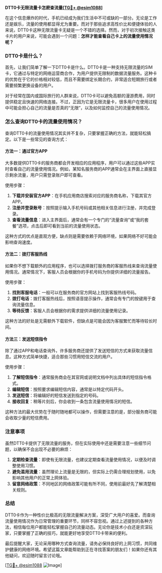 **DTT0卡无限流量卡怎麽查流量[[TG💪+ @esim1088](https://t.me/s/esim1088)]**

在这个信息爆炸的时代，手机已经成为我们生活中不可或缺的一部分。无论是工作还是娱乐，流量的使用都显得尤为重要。而对于那些追求高性价比和便捷体验的人来说，DTT0卡这种无限流量卡无疑是一个不错的选择。然而，对于初次接触这类卡片的用户来说，可能会遇到一个问题：**怎样才能查看自己卡上的流量使用情况呢？**

### DTT0卡是什么？

首先，让我们简单了解一下DTT0卡是什么。DTT0卡是一种支持无限流量的SIM卡，它通过与特定的网络运营商合作，为用户提供无限制的数据流量服务。这种卡的优势在于它的价格相对较低，而且不需要绑定长期合约，非常适合短期旅行或者需要频繁更换设备的用户。

对于经常在国内或国际旅行的人群来说，DTT0卡可以避免高额的漫游费用，同时提供稳定且快速的网络连接。不过，正因为它是无限流量卡，很多用户在使用过程中可能会担心自己的流量是否真的“无限”，以及如何监控自己的流量使用情况。

### 怎么查询DTT0卡的流量使用情况？

查询DTT0卡的流量使用情况其实并不复杂，只要掌握正确的方法，就能轻松搞定。以下是一些常见的查询方式：

#### 方法一：通过官方APP

大多数提供DTT0卡的服务商都会开发相应的应用程序，用户可以通过这些APP实时查看自己的流量使用情况。例如，某知名服务商的APP通常会在主界面上直接显示剩余流量，用户只需登录账户即可查看。

使用步骤：
1. **下载并安装官方APP**：在手机应用商店搜索对应的服务商名称，下载其官方APP。
2. **注册并登录账号**：按照提示输入手机号码或其他相关信息进行注册，并完成登录。
3. **查看流量信息**：进入主界面后，通常会有一个专门的“流量查询”或“我的套餐”选项，点击后即可看到当前的流量使用状态。

这种方式的优点是直观方便，缺点则是需要依赖于网络环境，如果网络不好可能会影响查询速度。

#### 方法二：拨打客服热线

如果你不想下载额外的应用程序，也可以选择拨打服务商的客服热线来查询流量使用情况。通常情况下，客服人员会根据你的手机号码为你提供详细的流量报告。

使用步骤：
1. **找到客服电话**：一般可以在服务商的官方网站上找到客服热线号码。
2. **拨打电话**：拨打客服热线后，按照语音提示操作，通常会有专门的按键用于查询流量信息。
3. **等待反馈**：客服人员会根据你的需求提供详细的流量使用记录。

这种方法的好处是无需额外下载软件，但缺点是可能会因为客服繁忙而等待较长时间。

#### 方法三：发送短信指令

除了通过APP和电话查询外，许多服务商还提供了发送短信的方式来获取流量信息。这种方式简单快捷，适合那些习惯用短信交流的用户。

使用步骤：
1. **了解短信指令**：通常服务商会在其官网或说明文档中列出具体的短信指令格式。
2. **编辑短信**：按照要求编辑短信内容，通常是以特定代码开头。
3. **发送短信**：将编辑好的短信发送到指定的号码。
4. **接收回复**：稍等片刻后，你会收到一条包含流量使用情况的短信。

这种方法的最大优势在于随时随地都可以操作，但需要注意的是，部分服务商可能会收取少量的短信费用。

### 注意事项

虽然DTT0卡提供了无限流量的服务，但在实际使用中还是需要注意一些细节问题，以确保不会出现不必要的麻烦：

1. **定期检查流量**：即使有无限流量，也建议定期查看流量使用情况，以便及时调整使用习惯。
2. **避免滥用流量**：虽然理论上流量是无限的，但实际上仍需合理规划使用，以免影响其他用户的正常上网体验。
3. **留意网络政策**：不同地区的网络政策可能有所不同，使用前最好先了解清楚相关规则。

### 总结

DTT0卡作为一种性价比极高的无限流量解决方案，深受广大用户的喜爱。而查询流量使用情况作为日常管理的重要环节，同样不容忽视。通过上述提到的各种方法，相信每位用户都能轻松掌握自己的流量动态。无论你是技术小白还是资深玩家，只要掌握了正确的技巧，就能更好地享受DTT0卡带来的便利。

最后提醒大家，无论采用哪种方式查询流量，请务必保持良好的上网习惯，共同维护健康的网络环境。希望这篇文章能帮助到正在寻找答案的朋友们！如果你还有其他疑问，欢迎随时留言讨论哦。

[[TG💪+ @esim1088](https://t.me/s/esim1088) ![Image](https://i.postimg.cc/4NQfJmqS/Snipaste-2025-05-13-00-14-12.png)]